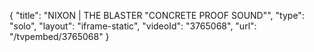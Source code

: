 {
    "title": "NIXON | THE BLASTER \"CONCRETE PROOF SOUND\"",
    "type": "solo",
    "layout": "iframe-static",
    "videoId": "3765068",
    "url": "\/tvpembed\/3765068"
}